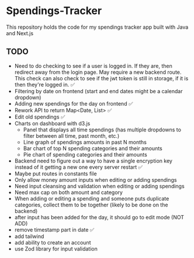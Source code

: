 # Spendings-Tracker
This repository holds the code for my spendings tracker app built with Java and Next.js


## TODO
- Need to do checking to see if a user is logged in. If they are, then redirect away from the login page. May require a new backend route. This check can also check to see if the jwt token is still in storage, if it is then they're logged in. ✅
- Filtering by date on frontend (start and end dates might be a calendar dropdown)
- Adding new spendings for the day on frontend ✅
- Rework API to return Map<Date, List<Spending>> ✅
- Edit old spendings ✅
- Charts on dashboard with d3.js
    - Panel that displays all time spendings (has multiple dropdowns to filter between all time, past month, etc.)
    - Line graph of spendings amounts in past N months
    - Bar chart of top N spending categories and their amounts
    - Pie chart of spending categories and their amounts
- Backend need to figure out a way to have a single encryption key instead of it getting a new one every server restart ✅
- Maybe put routes in constants file
- Only allow money amount inputs when editing or adding spendings
- Need input cleansing and validation when editing or adding spendings
- Need max cap on both amount and category
- When adding or editing a spending and someone puts duplicate categories, collect them to be together (likely to be done on the backend)
- after input has been added for the day, it should go to edit mode (NOT ADD)
- remove timestamp part in date ✅
- add tailwind
- add ability to create an account 
- use Zod library for input validation